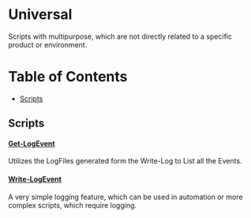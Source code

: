 # Universal
Scripts with multipurpose, which are not directly related to a specific product or environment.
# Table of Contents

  - [Scripts](#scripts)

## Scripts
#### [Get-LogEvent](./Get-LogEvent/)
Utilizes the LogFiles generated form the Write-Log to List all the Events.
#### [Write-LogEvent](./Write-Log/)
A very simple logging feature, which can be used in automation or more complex scripts, which require logging.
